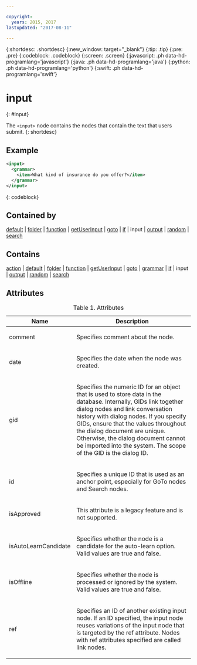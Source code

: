 ```yaml
---

copyright:
  years: 2015, 2017
lastupdated: "2017-08-11"

---
```


{:shortdesc: .shortdesc}
{:new_window: target="_blank"}
{:tip: .tip}
{:pre: .pre}
{:codeblock: .codeblock}
{:screen: .screen}
{:javascript: .ph data-hd-programlang='javascript'}
{:java: .ph data-hd-programlang='java'}
{:python: .ph data-hd-programlang='python'}
{:swift: .ph data-hd-programlang='swift'}

# input
{: #input}

The `<input>` node contains the nodes that contain the text that users submit.
{: shortdesc}

## Example

```xml
<input>
  <grammar>
    <item>What kind of insurance do you offer?</item>
  </grammar>
</input>
```
{: codeblock}

## Contained by

[default](/docs/services/dialog/default.html) | [folder](/docs/services/dialog/folder.html) | [function](/docs/services/dialog/function.html) | [getUserInput](/docs/services/dialog/getUserInput.html) | [goto](/docs/services/dialog/goto.html) | [if](/docs/services/dialog/if.html) | input | [output](/docs/services/dialog/output.html) | [random](/docs/services/dialog/random.html) | [search](/docs/services/dialog/search.html)

## Contains

[action](/docs/services/dialog/action.html) | [default](/docs/services/dialog/default.html) | [folder](/docs/services/dialog/folder.html) | [function](/docs/services/dialog/function.html) | [getUserInput](/docs/services/dialog/getUserInput.html) | [goto](/docs/services/dialog/goto.html) | [grammar](/docs/services/dialog/grammar.html) | [if](/docs/services/dialog/if.html) | input | [output](/docs/services/dialog/output.html) | [random](/docs/services/dialog/random.html) | [search](/docs/services/dialog/search.html)

## Attributes

<table>
<caption>Table 1. Attributes</caption>
<thead><tr><th>Name</th>
<th>Description</th>
</tr>
</thead>
<tbody><tr><td><p>
comment
</p></td>
<td><p>
Specifies comment about the node.
</p></td>
</tr>
<tr><td><p>
date
</p></td>
<td><p>
Specifies the date when the node was created.
</p></td>
</tr>
<tr><td><p>
gid
</p></td>
<td><p>
Specifies the numeric ID for an
object that is used to store data in the database. Internally, GIDs
link together dialog nodes and link conversation history with dialog
nodes. If you specify GIDs, ensure that the values throughout the
dialog document are unique. Otherwise, the dialog document cannot
be imported into the system. The scope of the GID is the dialog ID.
</p></td>
</tr>
<tr><td><p>
id
</p></td>
<td><p>
Specifies a unique ID that is used
as an anchor point, especially for GoTo nodes and Search nodes.
</p></td>
</tr>
<tr><td><p>isApproved</p></td>
<td><p>This attribute is a legacy feature and is not supported.</p></td>
</tr>
<tr><td><p>
isAutoLearnCandidate
</p></td>
<td><p>
Specifies whether the node is a candidate
for the auto-learn option. Valid values are true and false.
</p></td>
</tr>
<tr><td><p>
isOffline
</p></td>
<td><p>
Specifies whether the node is processed
or ignored by the system. Valid values are true and false.
</p></td>
</tr>
<tr><td><p>
ref
</p></td>
<td><p>
Specifies an ID of another existing input node. If an ID specified, the input node
reuses variations of the input node that is targeted by the ref attribute. Nodes with ref attributes
specified are called link nodes.
</p></td>
</tr>
</tbody>
</table>
